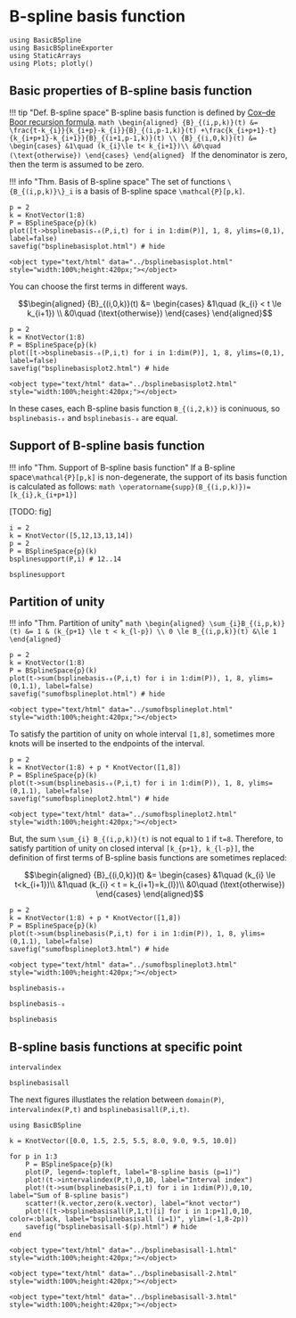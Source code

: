 # B-spline basis function

```@setup math
using BasicBSpline
using BasicBSplineExporter
using StaticArrays
using Plots; plotly()
```

## Basic properties of B-spline basis function

!!! tip "Def.  B-spline space"
    B-spline basis function is defined by [Cox–de Boor recursion formula](https://en.wikipedia.org/wiki/De_Boor%27s_algorithm).
    ```math
    \begin{aligned}
    {B}_{(i,p,k)}(t)
    &=
    \frac{t-k_{i}}{k_{i+p}-k_{i}}{B}_{(i,p-1,k)}(t)
    +\frac{k_{i+p+1}-t}{k_{i+p+1}-k_{i+1}}{B}_{(i+1,p-1,k)}(t) \\
    {B}_{(i,0,k)}(t)
    &=
    \begin{cases}
        &1\quad (k_{i}\le t< k_{i+1})\\
        &0\quad (\text{otherwise})
    \end{cases}
    \end{aligned}
    ```
    If the denominator is zero, then the term is assumed to be zero.


!!! info "Thm.  Basis of B-spline space"
    The set of functions ``\{B_{(i,p,k)}\}_i`` is a basis of B-spline space ``\mathcal{P}[p,k]``.


```@repl math
p = 2
k = KnotVector(1:8)
P = BSplineSpace{p}(k)
plot([t->bsplinebasis₊₀(P,i,t) for i in 1:dim(P)], 1, 8, ylims=(0,1), label=false)
savefig("bsplinebasisplot.html") # hide
```

```@raw html
<object type="text/html" data="../bsplinebasisplot.html" style="width:100%;height:420px;"></object>
```

You can choose the first terms in different ways.

```math
\begin{aligned}
{B}_{(i,0,k)}(t)
&=
\begin{cases}
    &1\quad (k_{i} < t \le k_{i+1}) \\
    &0\quad (\text{otherwise})
\end{cases}
\end{aligned}
```

```@repl math
p = 2
k = KnotVector(1:8)
P = BSplineSpace{p}(k)
plot([t->bsplinebasis₋₀(P,i,t) for i in 1:dim(P)], 1, 8, ylims=(0,1), label=false)
savefig("bsplinebasisplot2.html") # hide
```

```@raw html
<object type="text/html" data="../bsplinebasisplot2.html" style="width:100%;height:420px;"></object>
```

In these cases, each B-spline basis function ``B_{(i,2,k)}`` is coninuous, so `bsplinebasis₊₀` and `bsplinebasis₋₀` are equal.

## Support of B-spline basis function
!!! info "Thm.  Support of B-spline basis function"
    If a B-spline space``\mathcal{P}[p,k]`` is non-degenerate, the support of its basis function is calculated as follows:
    ```math
    \operatorname{supp}(B_{(i,p,k)})=[k_{i},k_{i+p+1}]
    ```

[TODO: fig]

```@repl math
i = 2
k = KnotVector([5,12,13,13,14])
p = 2
P = BSplineSpace{p}(k)
bsplinesupport(P,i) # 12..14
```

```@docs
bsplinesupport
```

## Partition of unity
!!! info "Thm.  Partition of unity"
    ```math
    \begin{aligned}
    \sum_{i}B_{(i,p,k)}(t) &= 1 & (k_{p+1} \le t < k_{l-p}) \\
    0 \le B_{(i,p,k)}(t) &\le 1
    \end{aligned}
    ```

```@repl math
p = 2
k = KnotVector(1:8)
P = BSplineSpace{p}(k)
plot(t->sum(bsplinebasis₊₀(P,i,t) for i in 1:dim(P)), 1, 8, ylims=(0,1.1), label=false)
savefig("sumofbsplineplot.html") # hide
```

```@raw html
<object type="text/html" data="../sumofbsplineplot.html" style="width:100%;height:420px;"></object>
```

To satisfy the partition of unity on whole interval ``[1,8]``, sometimes more knots will be inserted to the endpoints of the interval.

```@repl math
p = 2
k = KnotVector(1:8) + p * KnotVector([1,8])
P = BSplineSpace{p}(k)
plot(t->sum(bsplinebasis₊₀(P,i,t) for i in 1:dim(P)), 1, 8, ylims=(0,1.1), label=false)
savefig("sumofbsplineplot2.html") # hide
```

```@raw html
<object type="text/html" data="../sumofbsplineplot2.html" style="width:100%;height:420px;"></object>
```

But, the sum ``\sum_{i} B_{(i,p,k)}(t)`` is not equal to ``1`` if ``t=8``.
Therefore, to satisfy partition of unity on closed interval ``[k_{p+1}, k_{l-p}]``, the definition of first terms of B-spline basis functions are sometimes replaced:

```math
\begin{aligned}
{B}_{(i,0,k)}(t)
&=
\begin{cases}
    &1\quad (k_{i} \le t<k_{i+1})\\
    &1\quad (k_{i} < t = k_{i+1}=k_{l})\\
    &0\quad (\text{otherwise})
\end{cases}
\end{aligned}
```

```@repl math
p = 2
k = KnotVector(1:8) + p * KnotVector([1,8])
P = BSplineSpace{p}(k)
plot(t->sum(bsplinebasis(P,i,t) for i in 1:dim(P)), 1, 8, ylims=(0,1.1), label=false)
savefig("sumofbsplineplot3.html") # hide
```

```@raw html
<object type="text/html" data="../sumofbsplineplot3.html" style="width:100%;height:420px;"></object>
```

```@docs
bsplinebasis₊₀
```

```@docs
bsplinebasis₋₀
```

```@docs
bsplinebasis
```

## B-spline basis functions at specific point

```@docs
intervalindex
```

```@docs
bsplinebasisall
```

The next figures illustlates the relation between `domain(P)`, `intervalindex(P,t)` and `bsplinebasisall(P,i,t)`.

```@example math
using BasicBSpline

k = KnotVector([0.0, 1.5, 2.5, 5.5, 8.0, 9.0, 9.5, 10.0])

for p in 1:3
    P = BSplineSpace{p}(k)
    plot(P, legend=:topleft, label="B-spline basis (p=1)")
    plot!(t->intervalindex(P,t),0,10, label="Interval index")
    plot!(t->sum(bsplinebasis(P,i,t) for i in 1:dim(P)),0,10, label="Sum of B-spline basis")
    scatter!(k.vector,zero(k.vector), label="knot vector")
    plot!([t->bsplinebasisall(P,1,t)[i] for i in 1:p+1],0,10, color=:black, label="bsplinebasisall (i=1)", ylim=(-1,8-2p))
    savefig("bsplinebasisall-$(p).html") # hide
end
```

```@raw html
<object type="text/html" data="../bsplinebasisall-1.html" style="width:100%;height:420px;"></object>
```

```@raw html
<object type="text/html" data="../bsplinebasisall-2.html" style="width:100%;height:420px;"></object>
```

```@raw html
<object type="text/html" data="../bsplinebasisall-3.html" style="width:100%;height:420px;"></object>
```
